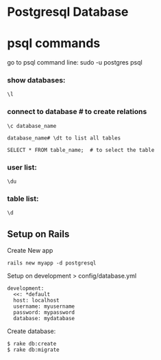 # Postgresql Database

psql commands
=============

go to psql command line:
	sudo -u postgres psql

### show databases:
	\l

### connect to database # to create relations
	
	\c database_name

	database_name# \dt to list all tables
	
	SELECT * FROM table_name;  # to select the table 

### user list:
    
    \du
    
### table list:
    
    \d


## Setup on Rails

Create New app

	rails new myapp -d postgresql

Setup on development > config/database.yml

	development:
	  <<: *default
	  host: localhost
	  username: myusername
	  password: mypassword
	  database: mydatabase

Create database:

	$ rake db:create
	$ rake db:migrate
